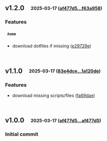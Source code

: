 ## **v1.2.0**&emsp;<sub><sup>2025-03-17 ([af477d5...f63a958](https://github.com/smooll-d/dotsetup/compare/af477d5784237cddb7d480e83fd528cb52abcf78...f63a95802013c06b2b600cd8306fbf990fd492ad?diff=split))</sup></sub>

### Features

##### &ensp;`home`

- download dotfiles if missing ([e29729e](https://github.com/smooll-d/dotsetup/commit/e29729eb0217734214b0bef51962e011e2463d7d))

<br>

## **v1.1.0**&emsp;<sub><sup>2025-03-17 ([83e4dce...1a120de](https://github.com/smooll-d/dotsetup/compare/83e4dced3c1cce15d977d4972b0373f26c67778c...1a120dea808177c6fe590229604858911f989736?diff=split))</sup></sub>

### Features

- download missing scripts/files ([fa69dae](https://github.com/smooll-d/dotsetup/commit/fa69dae2c7ec64fdf845270ff5a2d754fc42d76b))

<br>

## **v1.0.0**&emsp;<sub><sup>2025-03-17 ([af477d5...af477d5](https://github.com/smooll-d/dotsetup/compare/af477d5784237cddb7d480e83fd528cb52abcf78...af477d5784237cddb7d480e83fd528cb52abcf78?diff=split))</sup></sub>

### Initial commit
<br>
